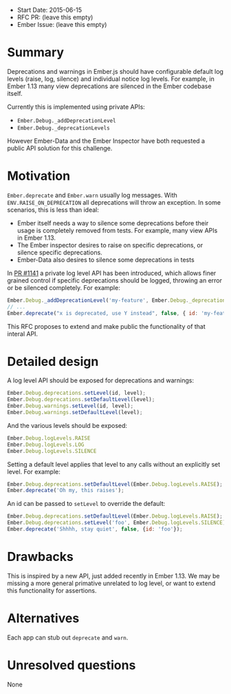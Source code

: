 - Start Date: 2015-06-15
- RFC PR: (leave this empty)
- Ember Issue: (leave this empty)

# Summary

Deprecations and warnings in Ember.js should have configurable default log
levels (raise, log, silence) and individual notice log levels. For example,
in Ember 1.13 many view deprecations are silenced in the Ember codebase
itself.

Currently this is implemented using private APIs:

  * `Ember.Debug._addDeprecationLevel`
  * `Ember.Debug._deprecationLevels`

However Ember-Data and the Ember Inspector have both requested a public
API solution for this challenge.

# Motivation

`Ember.deprecate` and `Ember.warn` usually log messages. With `ENV.RAISE_ON_DEPRECATION`
all deprecations will throw an exception. In some scenarios, this
is less than ideal:

* Ember itself needs a way to silence some deprecations before their usage
  is completely removed from tests. For example, many view APIs in Ember 1.13.
* The Ember inspector desires to raise on specific deprecations, or silence
  specific deprecations.
* Ember-Data also desires to silence some deprecations in tests

In [PR #1141](https://github.com/emberjs/ember.js/pull/11419)
a private log level API has been introduced, which allows finer grained control
if specific deprecations should be logged, throwing an error or be silenced
completely. For example:

```js
Ember.Debug._addDeprecationLevel('my-feature', Ember.Debug._deprecationLevels.LOG);
// ...
Ember.deprecate("x is deprecated, use Y instead", false, { id: 'my-feature' });
```

This RFC proposes to extend and make public the functionality of that interal
API.

# Detailed design

A log level API should be exposed for deprecations and warnings:

```js
Ember.Debug.deprecations.setLevel(id, level);
Ember.Debug.deprecations.setDefaultLevel(level);
Ember.Debug.warnings.setLevel(id, level);
Ember.Debug.warnings.setDefaultLevel(level);
```

And the various levels should be exposed:

```js
Ember.Debug.logLevels.RAISE
Ember.Debug.logLevels.LOG
Ember.Debug.logLevels.SILENCE
```

Setting a default level applies that level to any calls without an explicitly
set level. For example:

```js
Ember.Debug.deprecations.setDefaultLevel(Ember.Debug.logLevels.RAISE);
Ember.deprecate('Oh my, this raises');
```

An id can be passed to `setLevel` to override the default:

```js
Ember.Debug.deprecations.setDefaultLevel(Ember.Debug.logLevels.RAISE);
Ember.Debug.deprecations.setLevel('foo', Ember.Debug.logLevels.SILENCE);
Ember.deprecate('Shhhh, stay quiet', false, {id: 'foo'});
```

# Drawbacks

This is inspired by a new API, just added recently in Ember 1.13. We may be
missing a more general primative unrelated to log level, or want to extend
this functionality for assertions.

# Alternatives

Each app can stub out `deprecate` and `warn`.

# Unresolved questions

None

